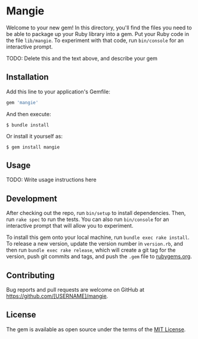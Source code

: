 # Mangie

Welcome to your new gem! In this directory, you'll find the files you need to be able to package up your Ruby library into a gem. Put your Ruby code in the file `lib/mangie`. To experiment with that code, run `bin/console` for an interactive prompt.

TODO: Delete this and the text above, and describe your gem

## Installation

Add this line to your application's Gemfile:

```ruby
gem 'mangie'
```

And then execute:

    $ bundle install

Or install it yourself as:

    $ gem install mangie

## Usage

TODO: Write usage instructions here

## Development

After checking out the repo, run `bin/setup` to install dependencies. Then, run `rake spec` to run the tests. You can also run `bin/console` for an interactive prompt that will allow you to experiment.

To install this gem onto your local machine, run `bundle exec rake install`. To release a new version, update the version number in `version.rb`, and then run `bundle exec rake release`, which will create a git tag for the version, push git commits and tags, and push the `.gem` file to [rubygems.org](https://rubygems.org).

## Contributing

Bug reports and pull requests are welcome on GitHub at https://github.com/[USERNAME]/mangie.


## License

The gem is available as open source under the terms of the [MIT License](https://opensource.org/licenses/MIT).
